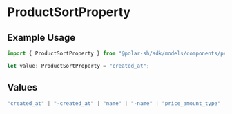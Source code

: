 # ProductSortProperty

## Example Usage

```typescript
import { ProductSortProperty } from "@polar-sh/sdk/models/components/productsortproperty.js";

let value: ProductSortProperty = "created_at";
```

## Values

```typescript
"created_at" | "-created_at" | "name" | "-name" | "price_amount_type" | "-price_amount_type" | "price_amount" | "-price_amount"
```